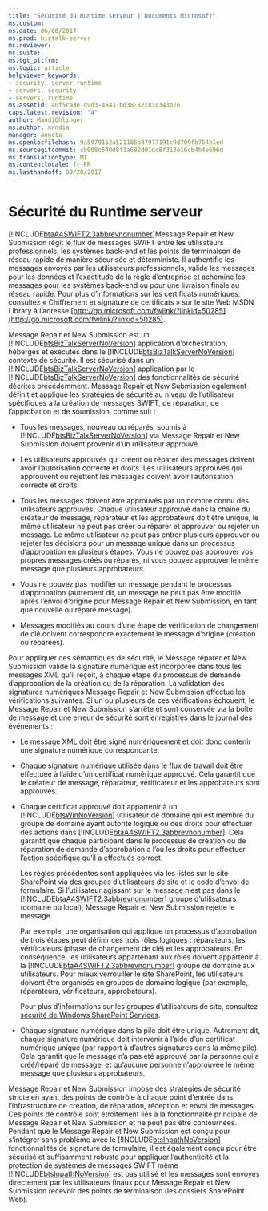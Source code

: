 ```yaml
---
title: "Sécurité du Runtime serveur | Documents Microsoft"
ms.custom: 
ms.date: 06/08/2017
ms.prod: biztalk-server
ms.reviewer: 
ms.suite: 
ms.tgt_pltfrm: 
ms.topic: article
helpviewer_keywords:
- security, server runtime
- servers, security
- servers, runtime
ms.assetid: 40f5ca3e-d9d3-4543-bd38-82283c343b76
caps.latest.revision: "4"
author: MandiOhlinger
ms.author: mandia
manager: anneta
ms.openlocfilehash: 9a5979162a521185b87977191c9d709fb754b1ed
ms.sourcegitcommit: cb908c540d8f1a692d01dc8f313e16cb4b4e696d
ms.translationtype: MT
ms.contentlocale: fr-FR
ms.lasthandoff: 09/20/2017
---
```

# <a name="server-runtime-security"></a>Sécurité du Runtime serveur
[!INCLUDE[btaA4SWIFT2.3abbrevnonumber](../../includes/btaa4swift2-3abbrevnonumber-md.md)]Message Repair et New Submission régit le flux de messages SWIFT entre les utilisateurs professionnels, les systèmes back-end et les points de terminaison de réseau rapide de manière sécurisée et déterministe. Il authentifie les messages envoyés par les utilisateurs professionnels, valide les messages pour les données et l’exactitude de la règle d’entreprise et achemine les messages pour les systèmes back-end ou pour une livraison finale au réseau rapide. Pour plus d’informations sur les certificats numériques, consultez « Chiffrement et signature de certificats » sur le site Web MSDN Library à l’adresse [http://go.microsoft.com/fwlink/?linkid=50285](http://go.microsoft.com/fwlink/?linkid=50285).  
  
 Message Repair et New Submission est un [!INCLUDE[btsBizTalkServerNoVersion](../../includes/btsbiztalkservernoversion-md.md)] application d’orchestration, hébergés et exécutés dans le [!INCLUDE[btsBizTalkServerNoVersion](../../includes/btsbiztalkservernoversion-md.md)] contexte de sécurité. Il est sécurisé dans un [!INCLUDE[btsBizTalkServerNoVersion](../../includes/btsbiztalkservernoversion-md.md)] application par le [!INCLUDE[btsBizTalkServerNoVersion](../../includes/btsbiztalkservernoversion-md.md)] des fonctionnalités de sécurité décrites précédemment. Message Repair et New Submission également définit et applique les stratégies de sécurité au niveau de l’utilisateur spécifiques à la création de messages SWIFT, de réparation, de l’approbation et de soumission, comme suit :  
  
-   Tous les messages, nouveau ou réparés, soumis à [!INCLUDE[btsBizTalkServerNoVersion](../../includes/btsbiztalkservernoversion-md.md)] via Message Repair et New Submission doivent provenir d’un utilisateur approuvé.  
  
-   Les utilisateurs approuvés qui créent ou réparer des messages doivent avoir l’autorisation correcte et droits. Les utilisateurs approuvés qui approuvent ou rejettent les messages doivent avoir l’autorisation correcte et droits.  
  
-   Tous les messages doivent être approuvés par un nombre connu des utilisateurs approuvés. Chaque utilisateur approuvé dans la chaîne du créateur de message, réparateur et les approbateurs doit être unique, le même utilisateur ne peut pas créer ou réparer et approuver ou rejeter un message. Le même utilisateur ne peut pas entrer plusieurs approuver ou rejeter les décisions pour un message unique dans un processus d’approbation en plusieurs étapes. Vous ne pouvez pas approuver vos propres messages créés ou réparés, ni vous pouvez approuver le même message que plusieurs approbateurs.  
  
-   Vous ne pouvez pas modifier un message pendant le processus d’approbation (autrement dit, un message ne peut pas être modifié après l’envoi d’origine pour Message Repair et New Submission, en tant que nouvelle ou réparé message).  
  
-   Messages modifiés au cours d’une étape de vérification de changement de clé doivent correspondre exactement le message d’origine (création ou réparées).  
  
 Pour appliquer ces sémantiques de sécurité, le Message réparer et New Submission valide la signature numérique est incorporée dans tous les messages XML qu’il reçoit, à chaque étape du processus de demande d’approbation de la création ou de la réparation. La validation des signatures numériques Message Repair et New Submission effectue les vérifications suivantes. Si un ou plusieurs de ces vérifications échouent, le Message Repair et New Submission s’arrête et sont conservée via la boîte de message et une erreur de sécurité sont enregistrés dans le journal des événements :  
  
-   Le message XML doit être signé numériquement et doit donc contenir une signature numérique correspondante.  
  
-   Chaque signature numérique utilisée dans le flux de travail doit être effectuée à l’aide d’un certificat numérique approuvé. Cela garantit que le créateur de message, réparateur, vérificateur et les approbateurs sont approuvés.  
  
-   Chaque certificat approuvé doit appartenir à un [!INCLUDE[btsWinNoVersion](../../includes/btswinnoversion-md.md)] utilisateur de domaine qui est membre du groupe de domaine ayant autorité logique ou des droits pour effectuer des actions dans [!INCLUDE[btaA4SWIFT2.3abbrevnonumber](../../includes/btaa4swift2-3abbrevnonumber-md.md)]. Cela garantit que chaque participant dans le processus de création ou de réparation de demande d’approbation a l’ou les droits pour effectuer l’action spécifique qu’il a effectués correct.  
  
     Les règles précédentes sont appliquées via les listes sur le site SharePoint via des groupes d’utilisateurs de site et le code d’envoi de formulaire. Si l’utilisateur agissant sur le message n’est pas dans le [!INCLUDE[btaA4SWIFT2.3abbrevnonumber](../../includes/btaa4swift2-3abbrevnonumber-md.md)] groupe d’utilisateurs (domaine ou local), Message Repair et New Submission rejette le message.  
  
     Par exemple, une organisation qui applique un processus d’approbation de trois étapes peut définir ces trois rôles logiques : réparateurs, les vérificateurs (phase de changement de clé) et les approbateurs. En conséquence, les utilisateurs appartenant aux rôles doivent appartenir à la [!INCLUDE[btaA4SWIFT2.3abbrevnonumber](../../includes/btaa4swift2-3abbrevnonumber-md.md)] groupe de domaine aux utilisateurs. Pour mieux verrouiller le site SharePoint, les utilisateurs doivent être organisés en groupes de domaine logique (par exemple, réparateurs, vérificateurs, approbateurs).  
  
     Pour plus d’informations sur les groupes d’utilisateurs de site, consultez [sécurité de Windows SharePoint Services](../../adapters-and-accelerators/accelerator-swift/windows-sharepoint-services-security.md).  
  
-   Chaque signature numérique dans la pile doit être unique. Autrement dit, chaque signature numérique doit intervenir à l’aide d’un certificat numérique unique (par rapport à d’autres signatures dans la même pile). Cela garantit que le message n’a pas été approuvé par la personne qui a créé/réparé de message, et qu’aucune personne n’approuvée le même message que plusieurs approbateurs.  
  
 Message Repair et New Submission impose des stratégies de sécurité stricte en ayant des points de contrôle à chaque point d’entrée dans l’infrastructure de création, de réparation, réception et envoi de messages. Ces points de contrôle sont étroitement liés à la fonctionnalité principale de Message Repair et New Submission et ne peut pas être contournées. Pendant que le Message Repair et New Submission est conçu pour s’intégrer sans problème avec le [!INCLUDE[btsInpathNoVersion](../../includes/btsinpathnoversion-md.md)] fonctionnalités de signature de formulaire, il est également conçu pour être sécurisé et suffisamment robuste pour appliquer l’authenticité et la protection de systèmes de messages SWIFT même [!INCLUDE[btsInpathNoVersion](../../includes/btsinpathnoversion-md.md)] est pas utilisé et les messages sont envoyés directement par les utilisateurs finaux pour Message Repair et New Submission recevoir des points de terminaison (les dossiers SharePoint Web).